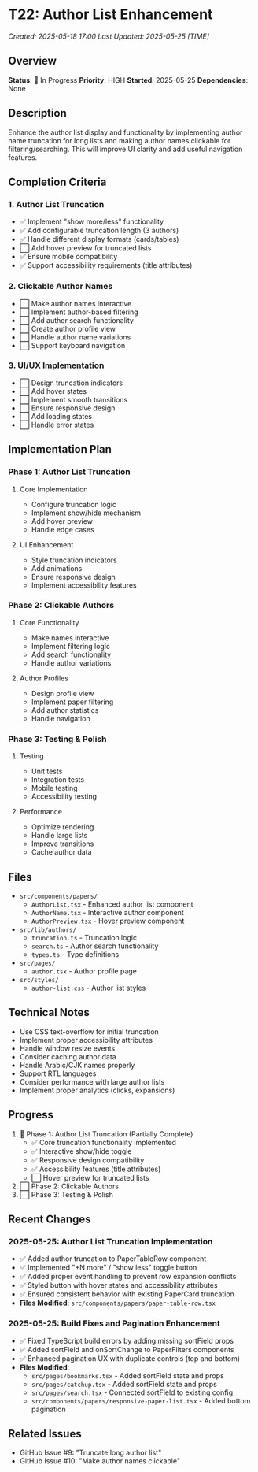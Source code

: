 # T22: Author List Enhancement
*Created: 2025-05-18 17:00*
*Last Updated: 2025-05-25 [TIME]*

## Overview
**Status**: 🔄 In Progress
**Priority**: HIGH
**Started**: 2025-05-25
**Dependencies**: None

## Description
Enhance the author list display and functionality by implementing author name truncation for long lists and making author names clickable for filtering/searching. This will improve UI clarity and add useful navigation features.

## Completion Criteria

### 1. Author List Truncation
- ✅ Implement "show more/less" functionality
- ✅ Add configurable truncation length (3 authors)
- ✅ Handle different display formats (cards/tables)
- ⬜ Add hover preview for truncated lists
- ✅ Ensure mobile compatibility
- ✅ Support accessibility requirements (title attributes)

### 2. Clickable Author Names
- ⬜ Make author names interactive
- ⬜ Implement author-based filtering
- ⬜ Add author search functionality
- ⬜ Create author profile view
- ⬜ Handle author name variations
- ⬜ Support keyboard navigation

### 3. UI/UX Implementation
- ⬜ Design truncation indicators
- ⬜ Add hover states
- ⬜ Implement smooth transitions
- ⬜ Ensure responsive design
- ⬜ Add loading states
- ⬜ Handle error states

## Implementation Plan

### Phase 1: Author List Truncation
1. Core Implementation
   - Configure truncation logic
   - Implement show/hide mechanism
   - Add hover preview
   - Handle edge cases

2. UI Enhancement
   - Style truncation indicators
   - Add animations
   - Ensure responsive design
   - Implement accessibility features

### Phase 2: Clickable Authors
1. Core Functionality
   - Make names interactive
   - Implement filtering logic
   - Add search functionality
   - Handle author variations

2. Author Profiles
   - Design profile view
   - Implement paper filtering
   - Add author statistics
   - Handle navigation

### Phase 3: Testing & Polish
1. Testing
   - Unit tests
   - Integration tests
   - Mobile testing
   - Accessibility testing

2. Performance
   - Optimize rendering
   - Handle large lists
   - Improve transitions
   - Cache author data

## Files
- `src/components/papers/`
  - `AuthorList.tsx` - Enhanced author list component
  - `AuthorName.tsx` - Interactive author component
  - `AuthorPreview.tsx` - Hover preview component
- `src/lib/authors/`
  - `truncation.ts` - Truncation logic
  - `search.ts` - Author search functionality
  - `types.ts` - Type definitions
- `src/pages/`
  - `author.tsx` - Author profile page
- `src/styles/`
  - `author-list.css` - Author list styles

## Technical Notes
- Use CSS text-overflow for initial truncation
- Implement proper accessibility attributes
- Handle window resize events
- Consider caching author data
- Handle Arabic/CJK names properly
- Support RTL languages
- Consider performance with large author lists
- Implement proper analytics (clicks, expansions)

## Progress
1. 🔄 Phase 1: Author List Truncation (Partially Complete)
   - ✅ Core truncation functionality implemented
   - ✅ Interactive show/hide toggle
   - ✅ Responsive design compatibility
   - ✅ Accessibility features (title attributes)
   - ⬜ Hover preview for truncated lists
2. ⬜ Phase 2: Clickable Authors
3. ⬜ Phase 3: Testing & Polish

## Recent Changes
### 2025-05-25: Author List Truncation Implementation
- ✅ Added author truncation to PaperTableRow component
- ✅ Implemented "+N more" / "show less" toggle button
- ✅ Added proper event handling to prevent row expansion conflicts
- ✅ Styled button with hover states and accessibility attributes
- ✅ Ensured consistent behavior with existing PaperCard truncation
- **Files Modified**: `src/components/papers/paper-table-row.tsx`

### 2025-05-25: Build Fixes and Pagination Enhancement
- ✅ Fixed TypeScript build errors by adding missing sortField props
- ✅ Added sortField and onSortChange to PaperFilters components
- ✅ Enhanced pagination UX with duplicate controls (top and bottom)
- **Files Modified**: 
  - `src/pages/bookmarks.tsx` - Added sortField state and props
  - `src/pages/catchup.tsx` - Added sortField state and props
  - `src/pages/search.tsx` - Connected sortField to existing config
  - `src/components/papers/responsive-paper-list.tsx` - Added bottom pagination

## Related Issues
- GitHub Issue #9: "Truncate long author list"
- GitHub Issue #10: "Make author names clickable"